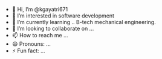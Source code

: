 - 👋 Hi, I’m @kgayatri671
- 👀 I’m interested in software development
- 🌱 I’m currently learning ..  B-tech mechanical engineering.
- 💞️ I’m looking to collaborate on ...
- 📫 How to reach me ...
- 😄 Pronouns: ...
- ⚡ Fun fact: ...

<!---
kgayatri671/kgayatri671 is a ✨ special ✨ repository because its `README.md` (this file) appears on your GitHub profile.
You can click the Preview link to take a look at your changes.
--->
